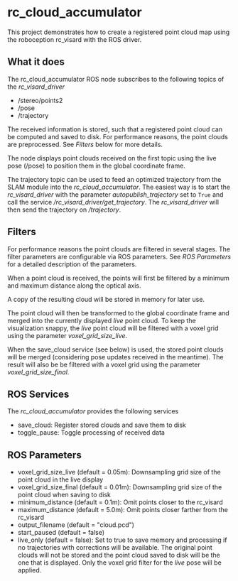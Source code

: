 rc_cloud_accumulator
====================

This project demonstrates how to create a registered point cloud map
using the roboception rc_visard with the ROS driver.

What it does
------------
The rc_cloud_accumulator ROS node subscribes to the following topics of the *rc_visard_driver*

 - /stereo/points2
 - /pose
 - /trajectory

The received information is stored, such that a registered point cloud can be
computed and saved to disk. For performance reasons, the point clouds are preprocessed.
See *Filters* below for more details.

The node displays point clouds received on the first topic using the live pose (/pose)
to position them in the global coordinate frame.

The trajectory topic can be used to feed an optimized trajectory from the SLAM module
into the *rc_cloud_accumulator*. The easiest way is to start the *rc_visard_driver*
with the parameter *autopublish_trajectory* set to `True` and call the service 
*/rc_visard_driver/get_trajectory*. The *rc_visard_driver* will then send the
trajectory on */trajectory*.

Filters
-------

For performance reasons the point clouds are filtered in several stages.
The filter parameters are configurable via ROS parameters. See
*ROS Parameters* for a detailed description of the parameters.

When a point cloud is received, the points will first be filtered by
a minimum and maximum distance along the optical axis.

A copy of the resulting cloud will be stored in memory for later use.

The point cloud will then be transformed to the global coordinate
frame and merged into the currently displayed *live* point cloud. To keep the
visualization snappy, the *live* point cloud will be filtered with a voxel
grid using the parameter *voxel_grid_size_live*.

When the save_cloud service (see below) is used, the stored point clouds will
be merged (considering pose updates received in the meantime). The result will
also be be filtered with a voxel grid using the parameter
*voxel_grid_size_final*.


ROS Services
------------

The *rc_cloud_accumulator* provides the following services

 - save_cloud: Register stored clouds and save them to disk
 - toggle_pause: Toggle processing of received data

ROS Parameters
--------------

  - voxel_grid_size_live (default = 0.05m): Downsampling grid size of the point cloud in the live display
  - voxel_grid_size_final (default = 0.01m): Downsampling grid size of the point cloud when saving to disk
  - minimum_distance (default = 0.1m): Omit points closer to the rc_visard
  - maximum_distance (default = 5.0m): Omit points closer farther from the rc_visard
  - output_filename (default = "cloud.pcd")
  - start_paused (default = false)
  - live_only (default = false): Set to true to save memory and processing if no trajectories with corrections will be available.
    The original point clouds will not be stored and the point cloud saved to
    disk will be the one that is displayed. Only the voxel grid filter for the
    *live* pose will be applied.
